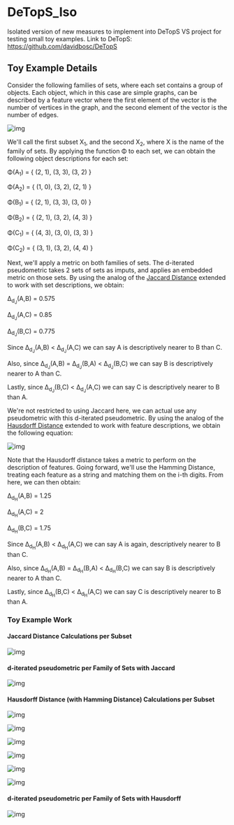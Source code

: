 # DeTopS_Iso
Isolated version of new measures to implement into DeTopS
VS project for testing small toy examples. 
Link to DeTopS: https://github.com/davidbosc/DeTopS

## Toy Example Details

Consider the following families of sets, where each set contains a group of objects.  Each object, which in this case are simple graphs, can be described by a feature vector where the first element of the vector is the number of vertices in the graph, and the second element of the vector is the number of edges.

![img](https://i.imgur.com/OkYXySc.png)

We'll call the first subset X<sub>1</sub>, and the second X<sub>2</sub>, where X is the name of the family of sets.  By applying the function Φ to each set, we can obtain the following object descriptions for each set: 

Φ(A<sub>1</sub>) = { (2, 1), (3, 3), (3, 2) }

Φ(A<sub>2</sub>) = { (1, 0), (3, 2), (2, 1) }

Φ(B<sub>1</sub>) = { (2, 1), (3, 3), (3, 0) }

Φ(B<sub>2</sub>) = { (2, 1), (3, 2), (4, 3) }

Φ(C<sub>1</sub>) = { (4, 3), (3, 0), (3, 3) }

Φ(C<sub>2</sub>) = { (3, 1), (3, 2), (4, 4) }

Next, we'll apply a metric on both families of sets.  The d-iterated pseudometric takes 2 sets of sets as imputs, and applies an embedded metric on those sets.  By using the analog of the [Jaccard Distance](https://en.wikipedia.org/wiki/Jaccard_index) extended to work with set descriptions, we obtain:

Δ<sub>d<sub>J</sub></sub>(A,B) = 0.575 

Δ<sub>d<sub>J</sub></sub>(A,C) = 0.85

Δ<sub>d<sub>J</sub></sub>(B,C) = 0.775

Since Δ<sub>d<sub>J</sub></sub>(A,B) < Δ<sub>d<sub>J</sub></sub>(A,C) we can say A is descriptively nearer to B than C.

Also, since Δ<sub>d<sub>J</sub></sub>(A,B) = Δ<sub>d<sub>J</sub></sub>(B,A) < Δ<sub>d<sub>J</sub></sub>(B,C) we can say B is descriptively nearer to A than C.

Lastly, since Δ<sub>d<sub>J</sub></sub>(B,C) < Δ<sub>d<sub>J</sub></sub>(A,C) we can say C is descriptively nearer to B than A.


We're not restricted to using Jaccard here, we can actual use any pseudometric with this d-iterated pseudometric.  By using the analog of the [Hausdorff Distance](https://en.wikipedia.org/wiki/Hausdorff_distance) extended to work with feature descriptions, we obtain the following equation:

![img](https://i.imgur.com/5946xky.png)

Note that the Hausdorff distance takes a metric to perform on the description of features.  Going forward, we'll use the Hamming Distance, treating each feature as a string and matching them on the i-th digits. From here, we can then obtain:

Δ<sub>d<sub>H</sub></sub>(A,B) = 1.25 

Δ<sub>d<sub>H</sub></sub>(A,C) = 2

Δ<sub>d<sub>H</sub></sub>(B,C) = 1.75

Since Δ<sub>d<sub>H</sub></sub>(A,B) < Δ<sub>d<sub>H</sub></sub>(A,C) we can say A is again, descriptively nearer to B than C.

Also, since Δ<sub>d<sub>H</sub></sub>(A,B) = Δ<sub>d<sub>H</sub></sub>(B,A) < Δ<sub>d<sub>H</sub></sub>(B,C) we can say B is descriptively nearer to A than C.

Lastly, since Δ<sub>d<sub>H</sub></sub>(B,C) < Δ<sub>d<sub>H</sub></sub>(A,C) we can say C is descriptively nearer to B than A.

### Toy Example Work

#### Jaccard Distance Calculations per Subset

![img](https://i.imgur.com/SBgDjXu.png)


#### d-iterated pseudometric per Family of Sets with Jaccard

![img](https://i.imgur.com/cYfGs8m.png)

#### Hausdorff Distance (with Hamming Distance) Calculations per Subset

![img](https://i.imgur.com/4ZnQQrS.png)

![img](https://i.imgur.com/jj6ETND.png)

![img](https://i.imgur.com/olGVSCF.png)

![img](https://i.imgur.com/4Vt9FE1.png)

![img](https://i.imgur.com/cifSv6u.png)

![img](https://i.imgur.com/J0ytO3E.png)

#### d-iterated pseudometric per Family of Sets with Hausdorff

![img](https://i.imgur.com/JnUVKXD.png)

